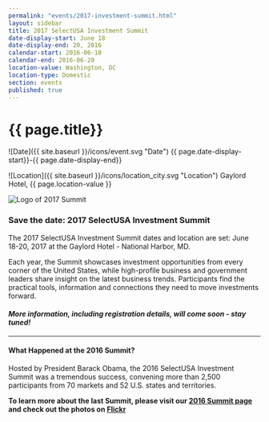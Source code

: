 ```yaml
---
permalink: "events/2017-investment-summit.html"
layout: sidebar
title: 2017 SelectUSA Investment Summit
date-display-start: June 18
date-display-end: 20, 2016
calendar-start: 2016-06-18
calendar-end: 2016-06-20
location-value: Washington, DC
location-type: Domestic
section: events
published: true
---
```


# {{ page.title}}

![Date]({{ site.baseurl }}/icons/event.svg "Date") {{ page.date-display-start}}-{{ page.date-display-end}}

![Location]({{ site.baseurl }}/icons/location_city.svg "Location") Gaylord Hotel, {{ page.location-value }}

![Logo of 2017 Summit]({{site.baseurl}}events/images/2017-summit-logo-date.jpg )

### Save the date: 2017 SelectUSA Investment Summit

The 2017 SelectUSA Investment Summit dates and location are set: June 18-20, 2017 at the Gaylord Hotel - National Harbor, MD. 

Each year, the Summit showcases investment opportunities from every corner of the United States, while high-profile business and government leaders share insight on the latest business trends. Participants find the practical tools, information and connections they need to move investments forward.

#### _More information, including registration details, will come soon - stay tuned!_

---

#### What Happened at the 2016 Summit?

Hosted by President Barack Obama, the 2016 SelectUSA Investment Summit was a tremendous success, convening more than 2,500 participants from 70 markets and 52 U.S. states and territories.

**To learn more about the last Summit, please visit our [2016 Summit page](https://www.selectusa.gov/selectusa-summit) and check out the photos on [Flickr](https://www.flickr.com/photos/selectusa/albums)**
